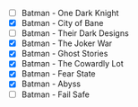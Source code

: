 - [ ] Batman - One Dark Knight
- [X] Batman - City of Bane
- [ ] Batman - Their Dark Designs
- [X] Batman - The Joker War
- [X] Batman - Ghost Stories
- [X] Batman - The Cowardly Lot
- [X] Batman - Fear State
- [X] Batman - Abyss
- [ ] Batman - Fail Safe

